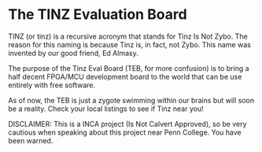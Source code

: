 # The TINZ Evaluation Board
TINZ (or tinz) is a recursive acronym that stands for Tinz Is Not Zybo.
The reason for this naming is because Tinz is, in fact, not Zybo. This name was
invented by our good friend, Ed Almasy. 

The purpose of the Tinz Eval Board (TEB, for more confusion) is to bring a half
decent FPGA/MCU development board to the world that can be use entirely with 
free software. 

As of now, the TEB is just a zygote swimming within our brains but will soon
be a reality. Check your local listings to see if Tinz near you!

DISCLAIMER: This is a INCA project (Is Not Calvert Approved), so be very 
cautious when speaking about this project near Penn College. You have been
warned.


